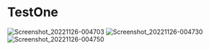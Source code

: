# TestOne

![Screenshot_20221126-004703](https://user-images.githubusercontent.com/40203432/204058323-2ce4ab0e-1270-42e4-9c55-53735158cb2b.png)
![Screenshot_20221126-004730](https://user-images.githubusercontent.com/40203432/204058325-7fee51fc-a9e2-4f67-adec-5307cb100c3e.png)
![Screenshot_20221126-004750](https://user-images.githubusercontent.com/40203432/204058329-a4e5bfa4-2619-4c0b-bf78-17c02be42630.png)
